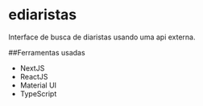 # ediaristas
Interface de busca de diaristas usando uma api externa.

##Ferramentas usadas
- NextJS
- ReactJS
- Material UI
- TypeScript
